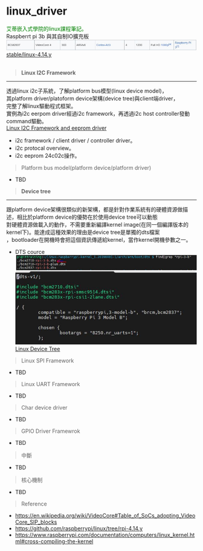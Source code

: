 # linux_driver
<font color=#008000>艾蒂嵌入式學院的linux課程筆記。</font><br>
Raspberrt pi 3b 與其自制IO擴充板
![alt raspi3b](https://github.com/chiweichiu/linux_driver/blob/main/utils/raspi3b.JPG)
[stable/linux-4.14.y](https://github.com/raspberrypi/linux/releases/tag/raspberrypi-kernel_1.20190401-1)
<br>
<br>
> **Linux I2C Framework**<br>
---
透過linux i2c子系統，了解platform bus模型(linux device model)，<br>
其platform driver/platoform device架構(device tree)與client端driver，<br>
完整了解linux驅動程式框架。<br>
實例為i2c eerpom driver經過i2c framework，再透過i2c host controller發動command驅動。<br>
[Linux I2C Framework and eeprom driver](https://github.com/chiweichiu/linux_driver/blob/main/linux_i2c_framework/README.md)
- i2c framework / client driver / controller driver。
- i2c protocal overview。
- i2c eeprom 24c02c操作。
> Platform bus model(platform device/platform driver)
- TBD
> **Device tree**<br>
---
跟platform device架構很類似的新架構，都是針對作業系統有的硬體資源做描述，相比於platform device的優勢在於使用device tree可以動態<br>
對硬體資源做載入的動作，不需要重新編譯kernel image(在同一個編譯版本的kernel下)。能達成這種效果的理由是device tree是單獨的dts檔案<br>
，bootloader在開機時會把這個資訊傳遞給kernel，當作kernel開機參數之一。 
- DTS cource<br>
![alt bcm2710-rpi-3-b](https://github.com/chiweichiu/linux_driver/blob/main/utils/bcm2710-rpi-3-b.JPG)<br>
![alt vi-bcm2710-rpi-3-b](https://github.com/chiweichiu/linux_driver/blob/main/utils/vi-bcm2710-rpi-3-b.JPG)<br> 
[Linux Device Tree](https://github.com/chiweichiu/linux_driver/blob/main/linux_device_tree/README.md)  
> Linux SPI Framework
- TBD
> Linux UART Framework
- TBD
> Char device driver
- TBD
> GPIO Driver Framewrok
- TBD
> 中斷
- TBD
> 核心機制
- TBD

> Reference<br>
- https://en.wikipedia.org/wiki/VideoCore#Table_of_SoCs_adopting_VideoCore_SIP_blocks
- https://github.com/raspberrypi/linux/tree/rpi-4.14.y
- https://www.raspberrypi.com/documentation/computers/linux_kernel.html#cross-compiling-the-kernel
